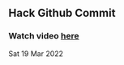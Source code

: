 
 ## Hack Github Commit 
 ### Watch video <a href="https://www.youtube.com">here</a> 
 Sat 19 Mar 2022 
